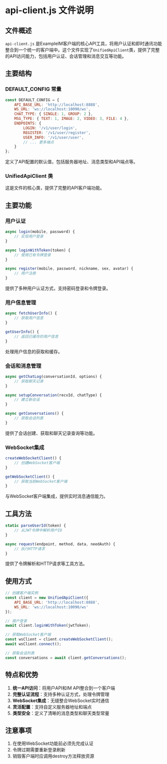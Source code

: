 # api-client.js 文件说明

## 文件概述

`api-client.js` 是ExampleIM客户端的核心API工具，将用户认证和即时通讯功能整合到一个统一的客户端中。这个文件实现了`UnifiedApiClient`类，提供了完整的API访问能力，包括用户认证、会话管理和消息交互等功能。

## 主要结构

### DEFAULT_CONFIG 常量

```javascript
const DEFAULT_CONFIG = {
    API_BASE_URL: 'http://localhost:8888',
    WS_URL: 'ws://localhost:10090/ws',
    CHAT_TYPE: { SINGLE: 1, GROUP: 2 },
    MSG_TYPE: { TEXT: 1, IMAGE: 2, VIDEO: 3, FILE: 4 },
    ENDPOINTS: {
        LOGIN: '/v1/user/login',
        REGISTER: '/v1/user/register',
        USER_INFO: '/v1/user/user',
        // ... 更多端点
    }
};
```

定义了API配置的默认值，包括服务器地址、消息类型和API端点等。

### UnifiedApiClient 类

这是文件的核心类，提供了完整的API客户端功能。

## 主要功能

### 用户认证

```javascript
async login(mobile, password) {
    // 实现用户登录
}

async loginWithToken(token) {
    // 使用已有令牌登录
}

async register(mobile, password, nickname, sex, avatar) {
    // 用户注册
}
```

提供了多种用户认证方式，支持密码登录和令牌登录。

### 用户信息管理

```javascript
async fetchUserInfo() {
    // 获取用户信息
}

getUserInfo() {
    // 返回已缓存的用户信息
}
```

处理用户信息的获取和缓存。

### 会话和消息管理

```javascript
async getChatLog(conversationId, options) {
    // 获取聊天记录
}

async setupConversation(recvId, chatType) {
    // 建立新会话
}

async getConversations() {
    // 获取会话列表
}
```

提供了会话创建、获取和聊天记录查询等功能。

### WebSocket集成

```javascript
createWebSocketClient() {
    // 创建WebSocket客户端
}

getWebSocketClient() {
    // 获取当前WebSocket客户端
}
```

与WebSocket客户端集成，提供实时消息通信能力。

## 工具方法

```javascript
static parseUserId(token) {
    // 从JWT令牌中解析用户ID
}

async request(endpoint, method, data, needAuth) {
    // 执行HTTP请求
}
```

提供了令牌解析和HTTP请求等工具方法。

## 使用方式

```javascript
// 创建客户端实例
const client = new UnifiedApiClient({
    API_BASE_URL: 'http://localhost:8888',
    WS_URL: 'ws://localhost:10090/ws'
});

// 用户登录
await client.loginWithToken(jwtToken);

// 获取WebSocket客户端
const wsClient = client.createWebSocketClient();
await wsClient.connect();

// 获取会话列表
const conversations = await client.getConversations();
```

## 特点和优势

1. **统一API访问**：将用户API和IM API整合到一个客户端
2. **完整认证流程**：支持多种认证方式，处理令牌管理
3. **WebSocket集成**：无缝整合WebSocket实时通信
4. **灵活配置**：支持自定义服务器地址和端点
5. **类型安全**：定义了清晰的消息类型和聊天类型常量

## 注意事项

1. 在使用WebSocket功能前必须先完成认证
2. 令牌过期需要重新登录刷新
3. 销毁客户端时应调用destroy方法释放资源